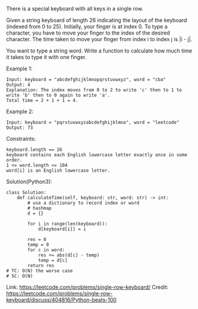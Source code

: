 There is a special keyboard with all keys in a single row.

Given a string keyboard of length 26 indicating the layout of the keyboard (indexed from 0 to 25). Initially, your finger is at index 0. To type a character, you have to move your finger to the index of the desired character. The time taken to move your finger from index i to index j is |i - j|.

You want to type a string word. Write a function to calculate how much time it takes to type it with one finger.

Example 1:
```
Input: keyboard = "abcdefghijklmnopqrstuvwxyz", word = "cba"
Output: 4
Explanation: The index moves from 0 to 2 to write 'c' then to 1 to write 'b' then to 0 again to write 'a'.
Total time = 2 + 1 + 1 = 4. 
```
Example 2:
```
Input: keyboard = "pqrstuvwxyzabcdefghijklmno", word = "leetcode"
Output: 73
``` 
Constraints:
```
keyboard.length == 26
keyboard contains each English lowercase letter exactly once in some order.
1 <= word.length <= 104
word[i] is an English lowercase letter.
```

Solution(Python3):
```
class Solution:
    def calculateTime(self, keyboard: str, word: str) -> int:
        # use a dictionary to record index or word
        # hashmap
        d = {}
        
        for i in range(len(keyboard)):
            d[keyboard[i]] = i
            
        res = 0
        temp = 0
        for c in word:
            res += abs(d[c] - temp)
            temp = d[c]
        return res                
# TC: O(N) the worse case
# SC: O(N)
```

Link: https://leetcode.com/problems/single-row-keyboard/
Credit: https://leetcode.com/problems/single-row-keyboard/discuss/404816/Python-beats-100
